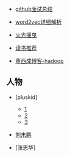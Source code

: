 
- [github面试总结](https://github.com/CyC2018/Interview-Notebook)

- [word2vec详细解析](https://zhuanlan.zhihu.com/p/26306795)

- [火光摇曳](http://www.flickering.cn/)

- [读书推荐](https://blog.csdn.net/ffeng271/article/details/7164498)

- [董西成博客-hadoop](http://dongxicheng.org/recommend/)


## 人物
- [pluskid]
    - [1](http://lifegoo.pluskid.org/)
    - [2](http://blog.pluskid.org/)
    - [3](http://freemind.pluskid.org/archive/)
- [刘未鹏](http://mindhacks.cn/)

- [张志华]  
